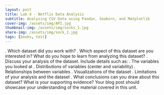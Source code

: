 ```yaml
---
layout: post
title: Lab 4 - Netflix Data Analysis
subtitle: Analyzing CSV Data using Pandas, Seaborn, and Matplotlib
cover-img: /assets/img/API.jpg
thumbnail-img: /assets/img/socks_1.jpg
share-img: /assets/img/sock_2.jpg
tags: [books, test]
---
```


. Which dataset did you work with?
. Which aspect of this dataset are you interested in? What do you hope to learn from analyzing this
dataset?
. Discuss your analysis of the dataset. Include details such as:
. The variables you looked at
. Distributions of variables (center and variability)
. Relationships between variables
. Visualizations of the dataset
. Limitations of your analysis and the dataset
. What conclusions can you draw about this dataset? What is your supporting evidence? Your
blog post should showcase your understanding of the material covered in this unit.
